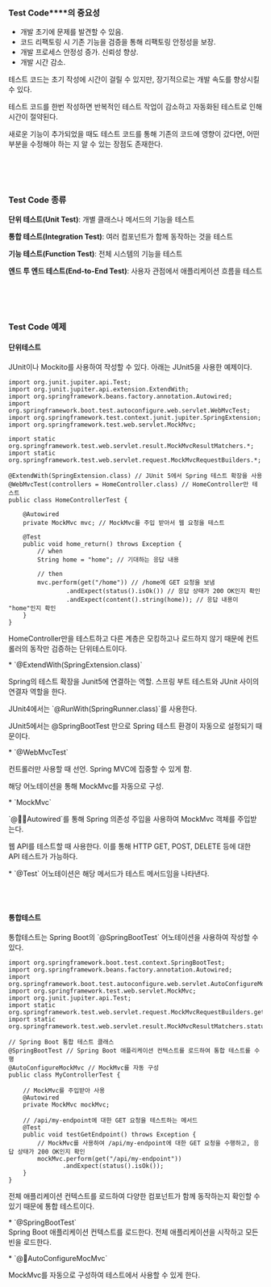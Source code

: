 ### **Test Code****의 중요성**

-   개발 초기에 문제를 발견할 수 있음.
-   코드 리팩토링 시 기존 기능을 검증을 통해 리팩토링 안정성을 보장.
-   개발 프로세스 안정성 증가. 신뢰성 향상.
-   개발 시간 감소.

테스트 코드는 초기 작성에 시간이 걸릴 수 있지만, 장기적으로는 개발 속도를 향상시킬 수 있다.

테스트 코드를 한번 작성하면 반복적인 테스트 작업이 감소하고 자동화된 테스트로 인해 시간이 절약된다. 

새로운 기능이 추가되었을 때도 테스트 코드를 통해 기존의 코드에 영향이 갔다면, 어떤 부분을 수정해야 하는 지 알 수 있는 장점도 존재한다.

<br/><br/><br/>


### **Test Code 종류**

**단위 테스트(Unit Test)**: 개별 클래스나 메서드의 기능을 테스트

**통합 테스트(Integration Test)**: 여러 컴포넌트가 함께 동작하는 것을 테스트

**기능 테스트(Function Test)**: 전체 시스템의 기능을 테스트

**엔드 투 엔드 테스트(End-to-End Test)**: 사용자 관점에서 애플리케이션 흐름을 테스트

<br/><br/><br/>

### **Test Code 예제**

#### **단위테스트**

JUnit이나 Mockito를 사용하여 작성할 수 있다. 아래는 JUnit5을 사용한 예제이다.

```
import org.junit.jupiter.api.Test;
import org.junit.jupiter.api.extension.ExtendWith;
import org.springframework.beans.factory.annotation.Autowired;
import org.springframework.boot.test.autoconfigure.web.servlet.WebMvcTest;
import org.springframework.test.context.junit.jupiter.SpringExtension;
import org.springframework.test.web.servlet.MockMvc;

import static org.springframework.test.web.servlet.result.MockMvcResultMatchers.*;
import static org.springframework.test.web.servlet.request.MockMvcRequestBuilders.*;

@ExtendWith(SpringExtension.class) // JUnit 5에서 Spring 테스트 확장을 사용
@WebMvcTest(controllers = HomeController.class) // HomeController만 테스트
public class HomeControllerTest {

    @Autowired
    private MockMvc mvc; // MockMvc를 주입 받아서 웹 요청을 테스트

    @Test
    public void home_return() throws Exception {
        // when
        String home = "home"; // 기대하는 응답 내용

        // then
        mvc.perform(get("/home")) // /home에 GET 요청을 보냄
                .andExpect(status().isOk()) // 응답 상태가 200 OK인지 확인
                .andExpect(content().string(home)); // 응답 내용이 "home"인지 확인
    }
}
```

HomeController만을 테스트하고 다른 계층은 모킹하고나 로드하지 않기 때문에 컨트롤러의 동작만 검증하는 단위테스트이다.

\* \`@ExtendWith(SpringExtension.class)\`

Spring의 테스트 확장을 Junit5에 연결하는 역할. 스프링 부트 테스트와 JUnit 사이의 연결자 역할을 한다.

JUnit4에서는 \`@RunWith(SpringRunner.class)\`를 사용한다.

JUnit5에서는 @SpringBootTest 만으로 Spring 테스트 환경이 자동으로 설정되기 때문이다.

\* \`@WebMvcTest\`

컨트롤러만 사용할 때 선언. Spring MVC에 집중할 수 있게 함.

해당 어노테이션을 통해 MockMvc를 자동으로 구성.

\* \`MockMvc\`

\`@Autowired\`를 통해 Spring 의존성 주입을 사용하여 MockMvc 객체를 주입받는다.

웹 API를 테스트할 때 사용한다. 이를 통해 HTTP GET, POST, DELETE 등에 대한 API 테스트가 가능하다.

\* \`@Test\` 어노테이션은 해당 메서드가 테스트 메서드임을 나타낸다.

<br/><br/>

#### **통합테스트**

통합테스트는 Spring Boot의 \`@SpringBootTest\` 어노테이션을 사용하여 작성할 수 있다.

```
import org.springframework.boot.test.context.SpringBootTest;
import org.springframework.beans.factory.annotation.Autowired;
import org.springframework.boot.test.autoconfigure.web.servlet.AutoConfigureMockMvc;
import org.springframework.test.web.servlet.MockMvc;
import org.junit.jupiter.api.Test;
import static org.springframework.test.web.servlet.request.MockMvcRequestBuilders.get;
import static org.springframework.test.web.servlet.result.MockMvcResultMatchers.status;

// Spring Boot 통합 테스트 클래스
@SpringBootTest // Spring Boot 애플리케이션 컨텍스트를 로드하여 통합 테스트를 수행
@AutoConfigureMockMvc // MockMvc를 자동 구성
public class MyControllerTest {

    // MockMvc를 주입받아 사용
    @Autowired
    private MockMvc mockMvc;

    // /api/my-endpoint에 대한 GET 요청을 테스트하는 메서드
    @Test
    public void testGetEndpoint() throws Exception {
        // MockMvc를 사용하여 /api/my-endpoint에 대한 GET 요청을 수행하고, 응답 상태가 200 OK인지 확인
        mockMvc.perform(get("/api/my-endpoint"))
               .andExpect(status().isOk());
    }
}
```

전체 애플리케이션 컨텍스트를 로드하여 다양한 컴포넌트가 함께 동작하는지 확인할 수 있기 때문에 통합 테스트이다.

\* \`@SpringBootTest\`  
Spring Boot 애플리케이션 컨텍스트를 로드한다. 전체 애플리케이션을 시작하고 모든 빈을 로드한다.

\* \`@AutoConfigureMocMvc\`

MockMvc를 자동으로 구성하여 테스트에서 사용할 수 있게 한다.

